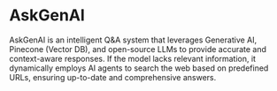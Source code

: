 # AskGenAI
AskGenAI is an intelligent Q&amp;A system that leverages Generative AI, Pinecone (Vector DB), and open-source LLMs to provide accurate and context-aware responses. If the model lacks relevant information, it dynamically employs AI agents to search the web based on predefined URLs, ensuring up-to-date and comprehensive answers.
